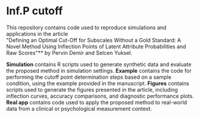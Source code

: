 # Inf.P cutoff 

This repository contains code used to reproduce simulations and applications in the article  
"Defining an Optimal Cut-Off for Subscales Without a Gold Standard: A Novel Method Using Inflection Points of Latent Attribute Probabilities and Raw Scores"** by Pervin Demir and Selcen Yuksel.

**Simulation** contains R scripts used to generate synthetic data and evaluate the proposed method in simulation settings.
**Example** contains the code for performing the cutoff point determination steps based on a sample condition, using the example provided in the manuscript.
**Figures** contains scripts used to generate the figures presented in the article, including inflection curves, accuracy comparisons, and diagnostic performance plots.
**Real app** contains code used to apply the proposed method to real-world data from a clinical or psychological measurement context.
